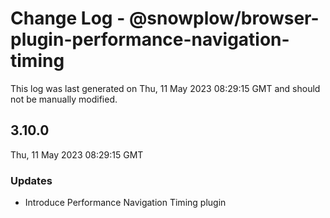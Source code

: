 # Change Log - @snowplow/browser-plugin-performance-navigation-timing

This log was last generated on Thu, 11 May 2023 08:29:15 GMT and should not be manually modified.

## 3.10.0
Thu, 11 May 2023 08:29:15 GMT

### Updates

- Introduce Performance Navigation Timing plugin

